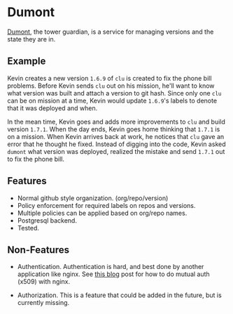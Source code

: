 # Dumont

[Dumont][1], the tower guardian, is a service for managing versions and the state
they are in.

## Example

Kevin creates a new version `1.6.9` of `clu` is created to fix the phone bill problems. Before Kevin
sends `clu` out on his mission, he'll want to know what version was built and attach a version
to git hash. Since only one `clu` can be on mission at a time, Kevin would update `1.6.9`'s labels
to denote that it was deployed and when.

In the mean time, Kevin goes and adds more improvements to `clu` and build version `1.7.1`. When
the day ends, Kevin goes home thinking that `1.7.1` is on a mission. When Kevin arrives back at work,
he notices that `clu` gave an error that he thought he fixed. Instead of digging into the code, Kevin
asked `dumont` what version was deployed, realized the mistake and send `1.7.1` out to fix the phone
bill.

## Features

- Normal github style organization. (org/repo/version)
- Policy enforcement for required labels on repos and versions.
- Multiple policies can be applied based on org/repo names.
- Postgresql backend.
- Tested.

## Non-Features

- Authentication. Authentication is hard, and best done by another application like nginx. See [this blog](https://fardog.io/blog/2017/12/30/client-side-certificate-authentication-with-nginx/) post for how to do mutual auth (x509) with nginx.
- Authorization. This is a feature that could be added in the future, but is currently missing.

  [1]: https://tron.fandom.com/wiki/Dumont